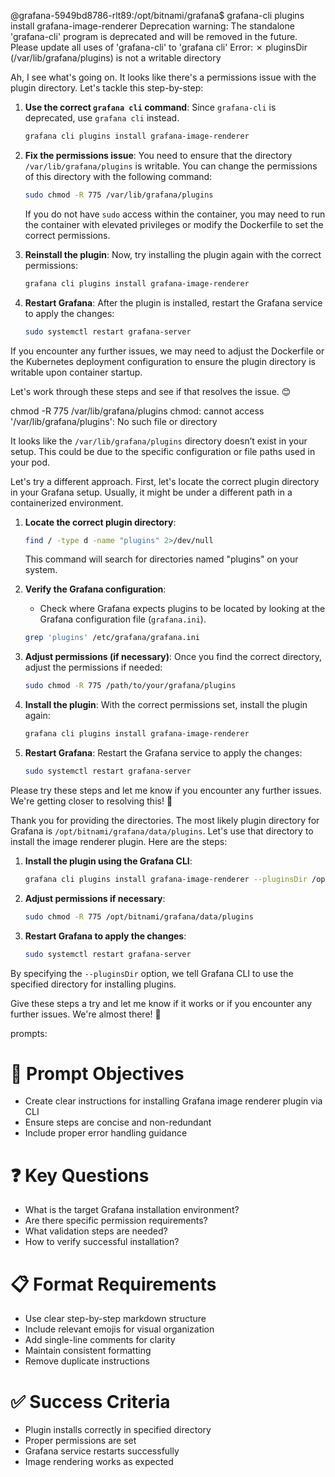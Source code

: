 @grafana-5949bd8786-rlt89:/opt/bitnami/grafana$ grafana-cli plugins install grafana-image-renderer
Deprecation warning: The standalone 'grafana-cli' program is deprecated and will be removed in the future. Please update all uses of 'grafana-cli' to 'grafana cli'
Error: ✗ pluginsDir (/var/lib/grafana/plugins) is not a writable directory

Ah, I see what's going on. It looks like there's a permissions issue with the plugin directory. Let's tackle this step-by-step:

1. **Use the correct `grafana cli` command**:
   Since `grafana-cli` is deprecated, use `grafana cli` instead.

   ```bash
   grafana cli plugins install grafana-image-renderer
   ```

2. **Fix the permissions issue**:
   You need to ensure that the directory `/var/lib/grafana/plugins` is writable. You can change the permissions of this directory with the following command:

   ```bash
   sudo chmod -R 775 /var/lib/grafana/plugins
   ```

   If you do not have `sudo` access within the container, you may need to run the container with elevated privileges or modify the Dockerfile to set the correct permissions.

3. **Reinstall the plugin**:
   Now, try installing the plugin again with the correct permissions:

   ```bash
   grafana cli plugins install grafana-image-renderer
   ```

4. **Restart Grafana**:
   After the plugin is installed, restart the Grafana service to apply the changes:

   ```bash
   sudo systemctl restart grafana-server
   ```

If you encounter any further issues, we may need to adjust the Dockerfile or the Kubernetes deployment configuration to ensure the plugin directory is writable upon container startup.

Let's work through these steps and see if that resolves the issue. 😊


chmod -R 775 /var/lib/grafana/plugins
chmod: cannot access '/var/lib/grafana/plugins': No such file or directory


It looks like the `/var/lib/grafana/plugins` directory doesn’t exist in your setup. This could be due to the specific configuration or file paths used in your pod.

Let's try a different approach. First, let's locate the correct plugin directory in your Grafana setup. Usually, it might be under a different path in a containerized environment.

1. **Locate the correct plugin directory**:

   ```bash
   find / -type d -name "plugins" 2>/dev/null
   ```

   This command will search for directories named "plugins" on your system.

2. **Verify the Grafana configuration**:
   - Check where Grafana expects plugins to be located by looking at the Grafana configuration file (`grafana.ini`).
   
   ```bash
   grep 'plugins' /etc/grafana/grafana.ini
   ```

3. **Adjust permissions (if necessary)**:
   Once you find the correct directory, adjust the permissions if needed:

   ```bash
   sudo chmod -R 775 /path/to/your/grafana/plugins
   ```

4. **Install the plugin**:
   With the correct permissions set, install the plugin again:

   ```bash
   grafana cli plugins install grafana-image-renderer
   ```

5. **Restart Grafana**:
   Restart the Grafana service to apply the changes:

   ```bash
   sudo systemctl restart grafana-server
   ```

Please try these steps and let me know if you encounter any further issues. We're getting closer to resolving this! 🚀


Thank you for providing the directories. The most likely plugin directory for Grafana is `/opt/bitnami/grafana/data/plugins`. Let's use that directory to install the image renderer plugin. Here are the steps:

1. **Install the plugin using the Grafana CLI**:

   ```bash
   grafana cli plugins install grafana-image-renderer --pluginsDir /opt/bitnami/grafana/data/plugins
   ```

2. **Adjust permissions if necessary**:

   ```bash
   sudo chmod -R 775 /opt/bitnami/grafana/data/plugins
   ```

3. **Restart Grafana to apply the changes**:

   ```bash
   sudo systemctl restart grafana-server
   ```

By specifying the `--pluginsDir` option, we tell Grafana CLI to use the specified directory for installing plugins.

Give these steps a try and let me know if it works or if you encounter any further issues. We're almost there! 🚀

prompts:
# 🎯 Prompt Objectives
- Create clear instructions for installing Grafana image renderer plugin via CLI
- Ensure steps are concise and non-redundant
- Include proper error handling guidance

# ❓ Key Questions
- What is the target Grafana installation environment?
- Are there specific permission requirements?
- What validation steps are needed?
- How to verify successful installation?

# 📋 Format Requirements
- Use clear step-by-step markdown structure
- Include relevant emojis for visual organization
- Add single-line comments for clarity
- Maintain consistent formatting
- Remove duplicate instructions

# ✅ Success Criteria
- Plugin installs correctly in specified directory
- Proper permissions are set
- Grafana service restarts successfully
- Image rendering works as expected